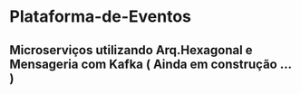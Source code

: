 # Plataforma-de-Eventos

## Microserviços utilizando Arq.Hexagonal e Mensageria com Kafka ( Ainda em construção ... )
